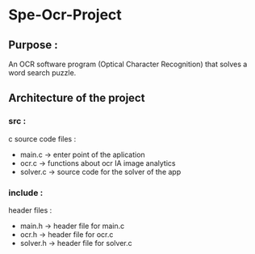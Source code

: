 # Spe-Ocr-Project
## Purpose :
An OCR software program (Optical Character Recognition) that solves a word
search puzzle.
## Architecture of the project
 ### src :
  c source code files :
  - main.c -> enter point of the aplication
  - ocr.c -> functions about ocr IA image analytics
  - solver.c -> source code for the solver of the app
  ### include :
  header files :
  - main.h -> header file for main.c
  - ocr.h -> header file for ocr.c
  - solver.h -> header file for solver.c
